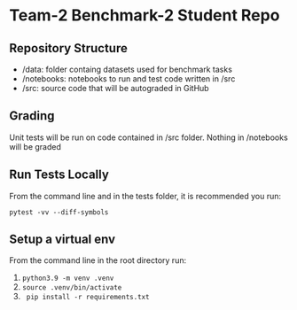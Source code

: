 # Team-2 Benchmark-2 Student Repo 


## Repository Structure
* /data: folder containg datasets used for benchmark tasks
* /notebooks: notebooks to run and test code written in /src
* /src: source code that will be autograded in GitHub


## Grading
Unit tests will be run on code contained in /src folder. Nothing in /notebooks will be graded

## Run Tests Locally
From the command line and in the tests folder, it is recommended you run:

``
pytest -vv --diff-symbols
``

## Setup a virtual env

From the command line in the root directory run: 
1. ``python3.9 -m venv .venv``
2. ``source .venv/bin/activate``
3. `` pip install -r requirements.txt``

